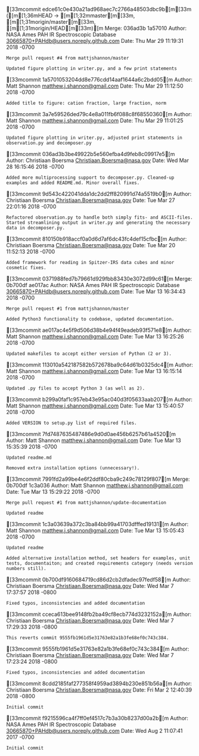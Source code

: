 [33mcommit edce61c0e430a21ad968aec7c2766a48503dbc9b[m[33m ([m[1;36mHEAD -> [m[1;32mmaster[m[33m, [m[1;31morigin/master[m[33m, [m[1;31morigin/HEAD[m[33m)[m
Merge: 036ad3b 1a57010
Author: NASA Ames PAH IR Spectroscopic Database <30665870+PAHdb@users.noreply.github.com>
Date:   Thu Mar 29 11:19:31 2018 -0700

    Merge pull request #4 from mattjshannon/master
    
    Updated figure plotting in writer.py, and a few print statements

[33mcommit 1a5701053204dd8e776cdd14aaf1644a6c2bdd05[m
Author: Matt Shannon <matthew.j.shannon@gmail.com>
Date:   Thu Mar 29 11:12:50 2018 -0700

    Added title to figure: cation fraction, large fraction, norm

[33mcommit 3a7e59526ded79c4e8a011fb6f088c8f68550360[m
Author: Matt Shannon <matthew.j.shannon@gmail.com>
Date:   Thu Mar 29 11:01:25 2018 -0700

    Updated figure plotting in writer.py, adjusted print statements in observation.py and decomposer.py

[33mcommit 036ad3b3be49922b5e560efba4d9feb8c09917e5[m
Author: Christiaan Boersma <Christiaan.Boersma@nasa.gov>
Date:   Wed Mar 28 16:15:46 2018 -0700

    Added more multiprocessing support to decomposer.py. Cleaned-up examples and added README.md. Minor overall fixes.

[33mcommit 9d543c422041dda1dc2dd2ff820991d74a5519b0[m
Author: Christiaan Boersma <Christiaan.Boersma@nasa.gov>
Date:   Tue Mar 27 22:01:16 2018 -0700

    Refactored observation.py to handle both simply fits- and ASCII-files. Started streamlining output in writer.py and generating the necessary data in decomposer.py.

[33mcommit 810150b918accf0a0d6d7af6dc43fc4def15cfbc[m
Author: Christiaan Boersma <Christiaan.Boersma@nasa.gov>
Date:   Tue Mar 20 11:52:13 2018 -0700

    Added framework for reading in Spitzer-IRS data cubes and minor cosmetic fixes.

[33mcommit 0371988fed7b79661d929fbb83430e3072d99c61[m
Merge: 0b700df ae017ac
Author: NASA Ames PAH IR Spectroscopic Database <30665870+PAHdb@users.noreply.github.com>
Date:   Tue Mar 13 16:34:43 2018 -0700

    Merge pull request #1 from mattjshannon/master
    
    Added Python3 functionality to codebase, updated documentation.

[33mcommit ae017ac4e5f9d506d38b4e94f49eadeb93f571e8[m
Author: Matt Shannon <matthew.j.shannon@gmail.com>
Date:   Tue Mar 13 16:25:26 2018 -0700

    Updated makefiles to accept either version of Python (2 or 3).

[33mcommit 113010a542187582b572678ba9c64d61b0325dc4[m
Author: Matt Shannon <matthew.j.shannon@gmail.com>
Date:   Tue Mar 13 16:15:14 2018 -0700

    Updated .py files to accept Python 3 (as well as 2).

[33mcommit b299a0faf1c957eb43e95ac040d3f05633aab207[m
Author: Matt Shannon <matthew.j.shannon@gmail.com>
Date:   Tue Mar 13 15:40:57 2018 -0700

    Added VERSION to setup.py list of required files.

[33mcommit 7fd7487635487486e9d0d0ae456b6257b61a4520[m
Author: Matt Shannon <matthew.j.shannon@gmail.com>
Date:   Tue Mar 13 15:35:39 2018 -0700

    Updated readme.md
    
    Removed extra installation options (unnecessary!).

[33mcommit 7991fd2a99be4e6f2ddf80cba9c249c78129f807[m
Merge: 0b700df 1c3a036
Author: Matt Shannon <matthew.j.shannon@gmail.com>
Date:   Tue Mar 13 15:29:22 2018 -0700

    Merge pull request #1 from mattjshannon/update-documentation
    
    Updated readme

[33mcommit 1c3a03639a372c3ba84bb99a41703dfffed19131[m
Author: Matt Shannon <matthew.j.shannon@gmail.com>
Date:   Tue Mar 13 15:05:43 2018 -0700

    Updated readme
    
    Added alternative installation method, set headers for examples, unit tests, documentaiton; and created requirements category (needs version numbers still).

[33mcommit 0b700df9160684719cd86d2cb2dfadec97fedf58[m
Author: Christiaan Boersma <Christiaan.Boersma@nasa.gov>
Date:   Wed Mar 7 17:37:57 2018 -0800

    Fixed typos, inconsistencies and added documentation

[33mcommit cceca613bee9148fb2ba49cf8ecb774d3232152a[m
Author: Christiaan Boersma <Christiaan.Boersma@nasa.gov>
Date:   Wed Mar 7 17:29:33 2018 -0800

    This reverts commit 9555fb1961d5e31763e82a1b3fe68ef0c743c384.

[33mcommit 9555fb1961d5e31763e82a1b3fe68ef0c743c384[m
Author: Christiaan Boersma <Christiaan.Boersma@nasa.gov>
Date:   Wed Mar 7 17:23:24 2018 -0800

    Fixed typos, inconsistencies and added documentation

[33mcommit 8cdd2185faf277358f4959ad3894b230e851b56a[m
Author: Christiaan Boersma <Christiaan.Boersma@nasa.gov>
Date:   Fri Mar 2 12:40:39 2018 -0800

    Initial commit

[33mcommit f9215596ca4f7ff0ef4517c7b3a30b8237d00a2b[m
Author: NASA Ames PAH IR Spectroscopic Database <30665870+PAHdb@users.noreply.github.com>
Date:   Wed Aug 2 11:07:41 2017 -0700

    Initial commit
